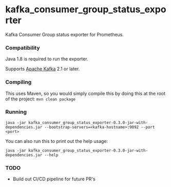 # kafka_consumer_group_status_exporter
Kafka Consumer Group status exporter for Prometheus.

### Compatibility

Java 1.8 is required to run the exporter.

Supports [Apache Kafka](https://kafka.apache.org/) 2.1 or later.

### Compiling

This uses Maven, so you would simply compile this by doing this at the root of the project: `mvn clean package`

### Running

```
java -jar kafka_consumer_group_status_exporter-0.3.0-jar-with-dependencies.jar --bootstrap-servers=<kafka-hostname>:9092 --port <port>
```

You can also run this to print out the help usage:

```
java -jar kafka_consumer_group_status_exporter-0.3.0-jar-with-dependencies.jar --help
```

### TODO

* Build out CI/CD pipeline for future PR's

